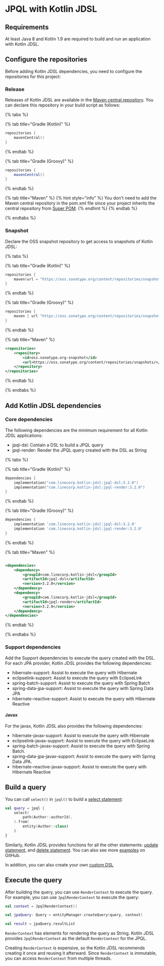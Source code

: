 # JPQL with Kotlin JDSL

## Requirements

At least Java 8 and Kotlin 1.9 are required to build and run an application with Kotlin JDSL.

## Configure the repositories

Before adding Kotlin JDSL dependencies, you need to configure the repositories for this project:

### Release

Releases of Kotlin JDSL are available in the [Maven central repository](https://central.sonatype.com/search?q=g%3Acom.linecorp.kotlin-jdsl).
You can declare this repository in your build script as follows:

{% tabs %}

{% tab title="Gradle (Kotlin)" %}

```kotlin
repositories {
    mavenCentral()
}
```

{% endtab %}

{% tab title="Gradle (Groovy)" %}

```groovy
repositories {
    mavenCentral()
}
```

{% endtab %}

{% tab title="Maven" %}
{% hint style="info" %}
You don't need to add the Maven central repository in the pom.xml file since your project inherits the central repository from [Super POM](https://maven.apache.org/guides/introduction/introduction-to-the-pom.html#super-pom).
{% endhint %}
{% endtab %}

{% endtabs %}

### Snapshot

Declare the OSS snapshot repository to get access to snapshots of Kotlin JDSL:

{% tabs %}

{% tab title="Gradle (Kotlin)" %}

```kotlin
repositories {
    maven(url = "https://oss.sonatype.org/content/repositories/snapshots")
}
```

{% endtab %}

{% tab title="Gradle (Groovy)" %}

```groovy
repositories {
    maven { url "https://oss.sonatype.org/content/repositories/snapshots" }
}
```

{% endtab %}

{% tab title="Maven" %}

```xml
<repositories>
    <repository>
        <id>oss.sonatype.org-snapshot</id>
        <url>https://oss.sonatype.org/content/repositories/snapshots/</url>
    </repository>
</repositories>
```

{% endtab %}

{% endtabs %}

## Add Kotlin JDSL dependencies

### Core dependencies

The following dependencies are the minimum requirement for all Kotlin JDSL applications:

- jpql-dsl: Contain a DSL to build a JPQL query
- jpql-render: Render the JPQL query created with the DSL as String

{% tabs %}

{% tab title="Gradle (Kotlin)" %}

```kotlin
dependencies {
    implementation("com.linecorp.kotlin-jdsl:jpql-dsl:3.2.0")
    implementation("com.linecorp.kotlin-jdsl:jpql-render:3.2.0")
}
```

{% endtab %}

{% tab title="Gradle (Groovy)" %}

```groovy
dependencies {
    implementation 'com.linecorp.kotlin-jdsl:jpql-dsl:3.2.0'
    implementation 'com.linecorp.kotlin-jdsl:jpql-render:3.2.0'
}
```

{% endtab %}

{% tab title="Maven" %}

```xml

<dependencies>
    <dependency>
        <groupId>com.linecorp.kotlin-jdsl</groupId>
        <artifactId>jpql-dsl</artifactId>
        <version>3.2.0</version>
    </dependency>
    <dependency>
        <groupId>com.linecorp.kotlin-jdsl</groupId>
        <artifactId>jpql-render</artifactId>
        <version>3.2.0</version>
    </dependency>
</dependencies>
```

{% endtab %}

{% endtabs %}

### Support dependencies

Add the Support dependencies to execute the query created with the DSL.
For each JPA provider, Kotlin JDSL provides the following dependencies:

- hibernate-support: Assist to execute the query with Hibernate
- eclipselink-support: Assist to execute the query with EclipseLink
- spring-batch-support: Assist to execute the query with Spring Batch
- spring-data-jpa-support: Assist to execute the query with Spring Data JPA
- hibernate-reactive-support: Assist to execute the query with Hibernate Reactive

#### Javax

For the javax, Kotlin JDSL also provides the following dependencies:

- hibernate-javax-support: Assist to execute the query with Hibernate
- eclipselink-javax-support: Assist to execute the query with EclipseLink
- spring-batch-javax-support: Assist to execute the query with Spring Batch.
- spring-data-jpa-javax-support: Assist to execute the query with Spring Data JPA.
- hibernate-reactive-javax-support: Assist to execute the query with Hibernate Reactive

## Build a query

You can call `select()` in `jpql()` to build a [select statement](statements.md#select-statement):

```kotlin
val query = jpql {
    select(
        path(Author::authorId),
    ).from(
        entity(Author::class)
    )
}
```

Similarly, Kotlin JDSL provides functions for all the other statements: [update statement](statements.md#update-statement), and [delete statement](statements.md#delete-statement).
You can also see more [examples](https://github.com/line/kotlin-jdsl/tree/main/example) on GitHub.

In addition, you can also create your own [custom DSL](custom-dsl.md)

## Execute the query

After building the query, you can use `RenderContext` to execute the query.
For example, you can use `JpqlRenderContext` to execute the query:

```kotlin
val context = JpqlRenderContext()

val jpaQuery: Query = entityManager.createQuery(query, context)

val result = jpaQuery.resultList
```

`RenderContext` has elements for rendering the query as String.
Kotlin JDSL provides `JpqlRenderContext` as the default `RenderContext` for the JPQL.

Creating `RenderContext` is expensive, so the Kotlin JDSL recommends creating it once and reusing it afterward.
Since `RenderContext` is immutable, you can access `RenderContext` from multiple threads.
